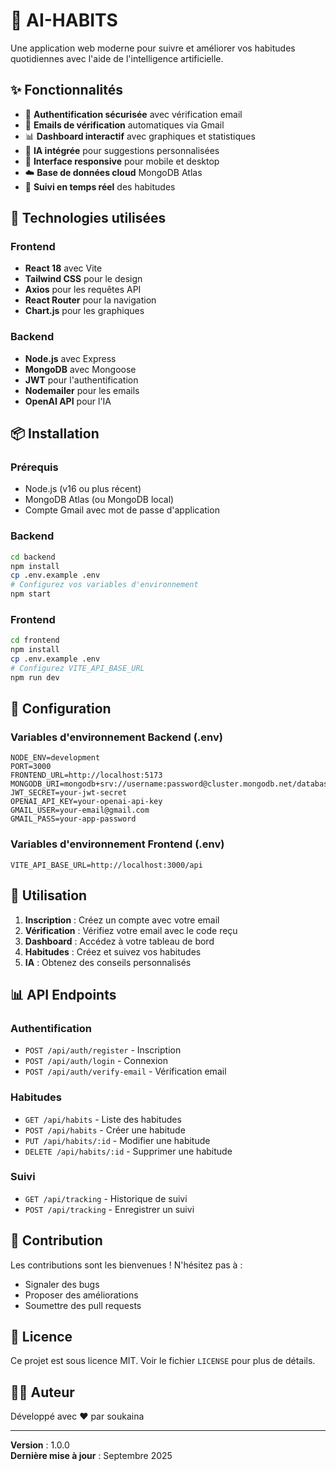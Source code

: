 # 🤖 AI-HABITS

Une application web moderne pour suivre et améliorer vos habitudes quotidiennes avec l'aide de l'intelligence artificielle.

## ✨ Fonctionnalités

- 🔐 **Authentification sécurisée** avec vérification email
- 📧 **Emails de vérification** automatiques via Gmail
- 📊 **Dashboard interactif** avec graphiques et statistiques
- 🤖 **IA intégrée** pour suggestions personnalisées
- 📱 **Interface responsive** pour mobile et desktop
- ☁️ **Base de données cloud** MongoDB Atlas
- 🔄 **Suivi en temps réel** des habitudes

## 🚀 Technologies utilisées

### Frontend

- **React 18** avec Vite
- **Tailwind CSS** pour le design
- **Axios** pour les requêtes API
- **React Router** pour la navigation
- **Chart.js** pour les graphiques

### Backend

- **Node.js** avec Express
- **MongoDB** avec Mongoose
- **JWT** pour l'authentification
- **Nodemailer** pour les emails
- **OpenAI API** pour l'IA

## 📦 Installation

### Prérequis

- Node.js (v16 ou plus récent)
- MongoDB Atlas (ou MongoDB local)
- Compte Gmail avec mot de passe d'application

### Backend

```bash
cd backend
npm install
cp .env.example .env
# Configurez vos variables d'environnement
npm start
```

### Frontend

```bash
cd frontend
npm install
cp .env.example .env
# Configurez VITE_API_BASE_URL
npm run dev
```

## 🔧 Configuration

### Variables d'environnement Backend (.env)

```env
NODE_ENV=development
PORT=3000
FRONTEND_URL=http://localhost:5173
MONGODB_URI=mongodb+srv://username:password@cluster.mongodb.net/database
JWT_SECRET=your-jwt-secret
OPENAI_API_KEY=your-openai-api-key
GMAIL_USER=your-email@gmail.com
GMAIL_PASS=your-app-password
```

### Variables d'environnement Frontend (.env)

```env
VITE_API_BASE_URL=http://localhost:3000/api
```

## 🎯 Utilisation

1. **Inscription** : Créez un compte avec votre email
2. **Vérification** : Vérifiez votre email avec le code reçu
3. **Dashboard** : Accédez à votre tableau de bord
4. **Habitudes** : Créez et suivez vos habitudes
5. **IA** : Obtenez des conseils personnalisés

## 📊 API Endpoints

### Authentification

- `POST /api/auth/register` - Inscription
- `POST /api/auth/login` - Connexion
- `POST /api/auth/verify-email` - Vérification email

### Habitudes

- `GET /api/habits` - Liste des habitudes
- `POST /api/habits` - Créer une habitude
- `PUT /api/habits/:id` - Modifier une habitude
- `DELETE /api/habits/:id` - Supprimer une habitude

### Suivi

- `GET /api/tracking` - Historique de suivi
- `POST /api/tracking` - Enregistrer un suivi

## 🤝 Contribution

Les contributions sont les bienvenues ! N'hésitez pas à :

- Signaler des bugs
- Proposer des améliorations
- Soumettre des pull requests

## 📄 Licence

Ce projet est sous licence MIT. Voir le fichier `LICENSE` pour plus de détails.

## 👨‍💻 Auteur

Développé avec ❤️ par soukaina

---

**Version** : 1.0.0  
**Dernière mise à jour** : Septembre 2025

